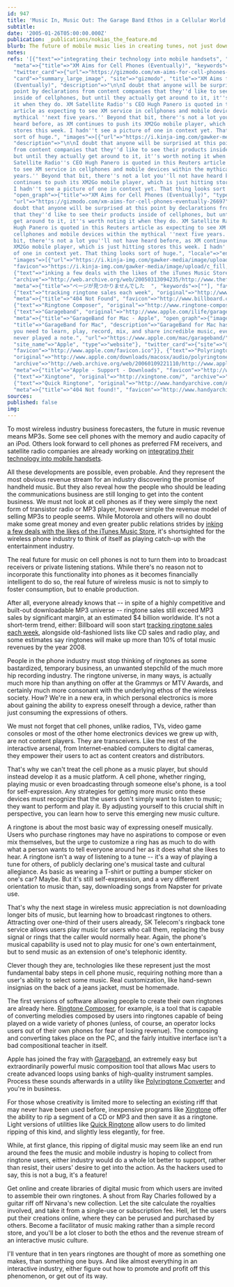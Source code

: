 ```yaml
---
id: 947
title: 'Music In, Music Out: The Garage Band Ethos in a Cellular World'
subtitle: 
date: '2005-01-26T05:00:00.000Z'
publication: _publications/nokias_the_feature.md
blurb: The future of mobile music lies in creating tunes, not just downloading them.
notes: 
refs: '[{"text"=>"integrating their technology into mobile handsets", "original"=>"http://www.gizmodo.com/gadgets/portable-media/xm-aims-for-cell-phones-eventually-026697.php",
  "meta"=>{"title"=>"XM Aims for Cell Phones (Eventually)", "keywords"=>["Gizmodo"],
  "twitter_card"=>{"url"=>"https://gizmodo.com/xm-aims-for-cell-phones-eventually-26697",
  "card"=>"summary_large_image", "site"=>"gizmodo", "title"=>"XM Aims for Cell Phones
  (Eventually)", "description"=>"\n\nI doubt that anyone will be surprised at this
  point by declarations from content companies that they''d like to see their products
  inside of cellphones, but until they actually get around to it, it''s worth noting
  it when they do. XM Satellite Radio''s CEO Hugh Panero is quoted in this Reuters
  article as expecting to see XM service in cellphones and mobile devices within the
  mythical ''next five years.'' Beyond that bit, there''s not a lot you''ll not have
  heard before, as XM continues to push its XM2Go mobile player, which is just hitting
  stores this week. I hadn''t see a picture of one in context yet. That thing looks
  sort of huge.", "images"=>[{"url"=>"https://i.kinja-img.com/gawker-media/image/upload/c_fill,f_auto,fl_progressive,g_center,h_675,pg_1,q_80,w_1200/Image_Not_Found_1x_qjofp8.png"}]},
  "description"=>"\n\nI doubt that anyone will be surprised at this point by declarations
  from content companies that they''d like to see their products inside of cellphones,
  but until they actually get around to it, it''s worth noting it when they do. XM
  Satellite Radio''s CEO Hugh Panero is quoted in this Reuters article as expecting
  to see XM service in cellphones and mobile devices within the mythical ''next five
  years.'' Beyond that bit, there''s not a lot you''ll not have heard before, as XM
  continues to push its XM2Go mobile player, which is just hitting stores this week.
  I hadn''t see a picture of one in context yet. That thing looks sort of huge.",
  "open_graph"=>{"title"=>"XM Aims for Cell Phones (Eventually)", "type"=>"article",
  "url"=>"https://gizmodo.com/xm-aims-for-cell-phones-eventually-26697", "description"=>"\n\nI
  doubt that anyone will be surprised at this point by declarations from content companies
  that they''d like to see their products inside of cellphones, but until they actually
  get around to it, it''s worth noting it when they do. XM Satellite Radio''s CEO
  Hugh Panero is quoted in this Reuters article as expecting to see XM service in
  cellphones and mobile devices within the mythical ''next five years.'' Beyond that
  bit, there''s not a lot you''ll not have heard before, as XM continues to push its
  XM2Go mobile player, which is just hitting stores this week. I hadn''t see a picture
  of one in context yet. That thing looks sort of huge.", "locale"=>"en_US", "site_name"=>"Gizmodo",
  "images"=>[{"url"=>"https://i.kinja-img.com/gawker-media/image/upload/c_fill,f_auto,fl_progressive,g_center,h_675,pg_1,q_80,w_1200/Image_Not_Found_1x_qjofp8.png"}]},
  "favicon"=>"https://i.kinja-img.com/gawker-media/image/upload/c_fill,f_auto,fl_progressive,g_center,h_80,q_80,w_80/fdj3buryz5nuzyf2k620.png"}},
  {"text"=>"inking a few deals with the likes of the iTunes Music Store", "original"=>"http://www.thefeature.com/article?articleid=100921",
  "archive"=>"http://web.archive.org/web/20050313094235/http://www.thefeature.com:80/article?articleid=100921",
  "meta"=>{"title"=>"ページが見つかりませんでした  ", "keywords"=>[""], "favicon"=>"http://www.thefeature.com/favicon.ico"}},
  {"text"=>"tracking ringtone sales each week", "original"=>"http://www.billboard.com/bb/daily/article_display.jsp?vnu_content_id=1000684908",
  "meta"=>{"title"=>"404 Not Found", "favicon"=>"http://www.billboard.com/favicon.ico"}},
  {"text"=>"Ringtone Composer", "original"=>"http://www.ringtone-composer.com/", "archive"=>"http://web.archive.org/web/20190117221203/https://ringtone-composer.com/"},
  {"text"=>"Garageband", "original"=>"http://www.apple.com/ilife/garageband/", "archive"=>"http://web.archive.org/web/20131016010047/http://www.apple.com/ilife/garageband/",
  "meta"=>{"title"=>"GarageBand for Mac - Apple", "open_graph"=>{"images"=>[{"url"=>"https://www.apple.com/v/mac/garageband/k/images/garageband/meta/og__f8l55cq8uxui.png?202001221015"}],
  "title"=>"GarageBand for Mac", "description"=>"GarageBand for Mac has everything
  you need to learn, play, record, mix, and share incredible music, even if you’ve
  never played a note.", "url"=>"https://www.apple.com/mac/garageband/", "locale"=>"en_US",
  "site_name"=>"Apple", "type"=>"website"}, "twitter_card"=>{"site"=>"@Apple", "card"=>"summary_large_image"},
  "favicon"=>"http://www.apple.com/favicon.ico"}}, {"text"=>"Polyringtone Converter",
  "original"=>"http://www.apple.com/downloads/macosx/audio/polyringtoneconverter.html",
  "archive"=>"http://web.archive.org/web/20060109221110/http://www.apple.com:80/downloads/macosx/audio/polyringtoneconverter.html",
  "meta"=>{"title"=>"Apple - Support - Downloads", "favicon"=>"http://www.apple.com/favicon.ico"}},
  {"text"=>"Xingtone", "original"=>"http://xingtone.com/", "archive"=>"http://web.archive.org/web/20200114172758/http://www.xingtone.com:80/"},
  {"text"=>"Quick Ringtone", "original"=>"http://www.handyarchive.com/Audio/Utilities-Plugins/7407-Quick-Ringtone.html",
  "meta"=>{"title"=>"404 Not found!", "favicon"=>"http://www.handyarchive.com/favicon.ico"}}]'
sources: 
published: false
img: 
---
```

To most wireless industry business forecasters, the future in music revenue means MP3s. Some see cell phones with the memory and audio capacity of an iPod. Others look forward to cell phones as preferred FM receivers, and satellite radio companies are already working on [integrating their technology into mobile handsets](http://www.gizmodo.com/gadgets/portable-media/xm-aims-for-cell-phones-eventually-026697.php).

All these developments are possible, even probable. And they represent the most obvious revenue stream for an industry discovering the promise of handheld music. But they also reveal how the people who should be leading the communications business are still longing to get into the content business. We must not look at cell phones as if they were simply the next form of transistor radio or MP3 player, however simple the revenue model of selling MP3s to people seems. While Motorola and others will no doubt make some great money and even greater public relations strides by [inking a few deals with the likes of the iTunes Music Store](http://www.thefeature.com/article?articleid=100921), it's shortsighted for the wireless phone industry to think of itself as playing catch-up with the entertainment industry.

The real future for music on cell phones is not to turn them into to broadcast receivers or private listening stations. While there's no reason not to incorporate this functionality into phones as it becomes financially intelligent to do so, the real future of wireless music is not to simply to foster consumption, but to enable production.

After all, everyone already knows that -- in spite of a highly competitive and built-out downloadable MP3 universe -- ringtone sales still exceed MP3 sales by significant margin, at an estimated $4 billion worldwide. It's not a short-term trend, either: Billboard will soon start [tracking ringtone sales each week](http://www.billboard.com/bb/daily/article_display.jsp?vnu_content_id=1000684908), alongside old-fashioned lists like CD sales and radio play, and some estimates say ringtones will make up more than 10% of total music revenues by the year 2008.

People in the phone industry must stop thinking of ringtones as some bastardized, temporary business, an unwanted stepchild of the much more hip recording industry. The ringtone universe, in many ways, is actually much more hip than anything on offer at the Grammys or MTV Awards, and certainly much more consonant with the underlying ethos of the wireless society. How? We're in a new era, in which personal electronics is more about gaining the ability to express oneself through a device, rather than just consuming the expressions of others.

We must not forget that cell phones, unlike radios, TVs, video game consoles or most of the other home electronics devices we grew up with, are not content players. They are transceivers. Like the rest of the interactive arsenal, from Internet-enabled computers to digital cameras, they empower their users to act as content creators and distributors.

That's why we can't treat the cell phone as a music player, but should instead develop it as a music platform. A cell phone, whether ringing, playing music or even broadcasting through someone else's phone, is a tool for self-expression. Any strategies for getting more music onto these devices must recognize that the users don't simply want to listen to music; they want to perform and play it. By adjusting yourself to this crucial shift in perspective, you can learn how to serve this emerging new music culture.

A ringtone is about the most basic way of expressing oneself musically. Users who purchase ringtones may have no aspirations to compose or even mix themselves, but the urge to customize a ring has as much to do with what a person wants to tell everyone around her as it does what she likes to hear. A ringtone isn't a way of listening to a tune -- it's a way of playing a tune for others, of publicly declaring one's musical taste and cultural allegiance. As basic as wearing a T-shirt or putting a bumper sticker on one's car? Maybe. But it's still self-expression, and a very different orientation to music than, say, downloading songs from Napster for private use.

That's why the next stage in wireless music appreciation is not downloading longer bits of music, but learning how to broadcast ringtones to others. Attracting over one-third of their users already, SK Telecom's ringback tone service allows users play music for users who call them, replacing the busy signal or rings that the caller would normally hear. Again, the phone's musical capability is used not to play music for one's own entertainment, but to send music as an extension of one's telephonic identity.

Clever though they are, technologies like these represent just the most fundamental baby steps in cell phone music, requiring nothing more than a user's ability to select some music. Real customization, like hand-sewn insignias on the back of a jeans jacket, must be homemade.

The first versions of software allowing people to create their own ringtones are already here. [Ringtone Composer](http://www.ringtone-composer.com/), for example, is a tool that is capable of converting melodies composed by users into ringtones capable of being played on a wide variety of phones (unless, of course, an operator locks users out of their own phones for fear of losing revenue). The composing and converting takes place on the PC, and the fairly intuitive interface isn't a bad compositional teacher in itself.

Apple has joined the fray with [Garageband](http://www.apple.com/ilife/garageband/), an extremely easy but extraordinarily powerful music composition tool that allows Mac users to create advanced loops using banks of high-quality instrument samples. Process these sounds afterwards in a utility like [Polyringtone Converter](http://www.apple.com/downloads/macosx/audio/polyringtoneconverter.html) and you're in business.

For those whose creativity is limited more to selecting an existing riff that may never have been used before, inexpensive programs like [Xingtone](http://xingtone.com/) offer the ability to rip a segment of a CD or MP3 and then save it as a ringtone. Light versions of utilities like [Quick Ringtone](http://www.handyarchive.com/Audio/Utilities-Plugins/7407-Quick-Ringtone.html) allow users to do limited ripping of this kind, and slightly less elegantly, for free.

While, at first glance, this ripping of digital music may seem like an end run around the fees the music and mobile industry is hoping to collect from ringtone users, either industry would do a whole lot better to support, rather than resist, their users' desire to get into the action. As the hackers used to say, this is not a bug, it's a feature!

Get online and create libraries of digital music from which users are invited to assemble their own ringtones. A shout from Ray Charles followed by a guitar riff off Nirvana's new collection. Let the site calculate the royalties involved, and take it from a single-use or subscription fee. Hell, let the users put their creations online, where they can be perused and purchased by others. Become a facilitator of music making rather than a simple record store, and you'll be a lot closer to both the ethos and the revenue stream of an interactive music culture.

I'll venture that in ten years ringtones are thought of more as something one makes, than something one buys. And like almost everything in an interactive industry, either figure out how to promote and profit off this phenomenon, or get out of its way.

